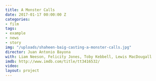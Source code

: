 ```yaml
---
title: A Monster Calls
date: 2017-01-17 00:00:00 Z
categories:
- film
tags:
- example
- news
- story
img: "/uploads/shaheen-baig-casting-a-monster-calls.jpg"
director: Juan Antonio Bayona
with: Liam Neeson, Felicity Jones, Toby Kebbell, Lewis MacDougall
imdb: http://www.imdb.com/title/tt3416532/
video: 
layout: project
---
```


